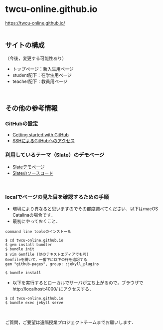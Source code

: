 # twcu-online.github.io

https://twcu-online.github.io/
<br />
<br />

## サイトの構成

（今後，変更する可能性あり）

- トップページ：新入生用ページ  
- student配下：在学生用ページ  
- teacher配下：教員用ページ
<br />

## その他の参考情報

### GitHubの設定

- [Getting started with GitHub](https://help.github.com/en/github/getting-started-with-github)  
- [SSHによるGitHubへのアクセス](https://help.github.com/en/github/authenticating-to-github/connecting-to-github-with-ssh)

### 利用しているテーマ（Slate）のデモページ

- [Slateデモページ](https://pages-themes.github.io/slate/)  
- [Slateのソースコード](https://github.com/pages-themes/slate)
<br />

### localでページの見た目を確認するための手順

- 環境により異なると思いますのでその都度調べてください．以下はmacOS Catalinaの場合です．  
- 最初にやっておくこと．  
```
command line toolsのインストール

$ cd twcu-online.github.io
$ gem install bundler
$ bundle init
$ vim Gemfile (他のテキストエディアでも可)
Gemfileを開いて，一番下に以下の行を追記する
gem "github-pages", group: :jekyll_plugins

$ bundle install
```

- 以下を実行するとローカルでサーバが立ち上がるので，ブラウザでhttp://localhost:4000/ にアクセスする．  
```
$ cd twcu-online.github.io
$ bundle exec jekyll serve
```
<br />

ご質問，ご要望は遠隔授業プロジェクトチームまでお願いします．